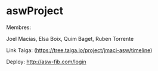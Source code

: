 # aswProject

Membres:

Joel Macías, 
Elsa Boix,
Quim Baget,
Ruben Torrente

Link Taiga: (https://tree.taiga.io/project/jmaci-asw/timeline)

Deploy: http://asw-fib.com/login

